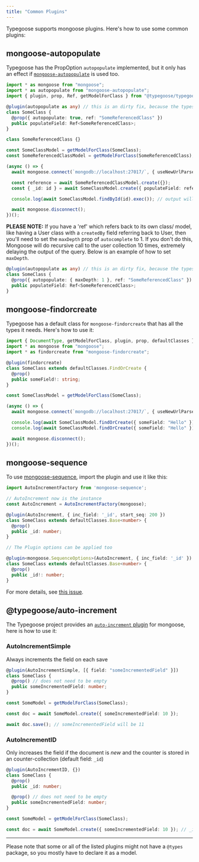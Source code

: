 ```yaml
---
title: "Common Plugins"
---
```


Typegoose supports mongoose plugins. Here's how to use some common plugins:

## mongoose-autopopulate

Typegoose has the PropOption `autopopulate` implemented, but it only has an effect if [`mongoose-autopopulate`](https://github.com/mongodb-js/mongoose-autopopulate) is used too.

```ts
import * as mongoose from "mongoose";
import * as autopopulate from "mongoose-autopopulate";
import { plugin, prop, Ref, getModelForClass } from "@typegoose/typegoose";

@plugin(autopopulate as any) // this is an dirty fix, because the types of this plugin dont work
class SomeClass {
  @prop({ autopopulate: true, ref: "SomeReferencedClass" })
  public populateField: Ref<SomeReferencedClass>;
}

class SomeReferencedClass {}

const SomeClassModel = getModelForClass(SomeClass);
const SomeReferencedClassModel = getModelForClass(SomeReferencedClass);

(async () => {
  await mongoose.connect(`mongodb://localhost:27017/`, { useNewUrlParser: true, dbName: "guides", useUnifiedTopology: true });

  const reference = await SomeReferencedClassModel.create({});
  const { _id: id } = await SomeClassModel.create({ populateField: reference } as SomeClass);

  console.log(await SomeClassModel.findById(id).exec()); // output will be populated

  await mongoose.disconnect();
})();

```

**PLEASE NOTE:** If you have a 'ref' which refers back to its own class/ model, like having a User class with a `createdBy` field referring back to User, then you'll need to set the `maxDepth` prop of `autocomplete` to 1. If you don't do this, Mongoose will do recursive call to the user collection 10 times, extremely delaying the output of the query. Below is an example of how to set `maxDepth`.

```ts
@plugin(autopopulate as any) // this is an dirty fix, because the types of this plugin dont work
class SomeClass {
  @prop({ autopopulate: { maxDepth: 1 }, ref: "SomeReferencedClass" })
  public populateField: Ref<SomeReferencedClass>;
}
```

## mongoose-findorcreate

Typegoose has a default class for `mongoose-findorcreate` that has all the types it needs. Here's how to use it:

```ts
import { DocumentType, getModelForClass, plugin, prop, defaultClasses } from "@typegoose/typegoose";
import * as mongoose from "mongoose";
import * as findorcreate from "mongoose-findorcreate";

@plugin(findorcreate)
class SomeClass extends defaultClasses.FindOrCreate {
  @prop()
  public someField!: string;
}

const SomeClassModel = getModelForClass(SomeClass);

(async () => {
  await mongoose.connect(`mongodb://localhost:27017/`, { useNewUrlParser: true, dbName: "guides" });

  console.log(await SomeClassModel.findOrCreate({ someField: "Hello" }));
  console.log(await SomeClassModel.findOrCreate({ someField: "Hello" })); // both will give the same output

  await mongoose.disconnect();
})();
```

## mongoose-sequence

To use [mongoose-sequence](https://github.com/ramiel/mongoose-sequence), import the plugin and use it like this:

```ts
import AutoIncrementFactory from 'mongoose-sequence';

// AutoIncrement now is the instance
const AutoIncrement = AutoIncrementFactory(mongoose);

@plugin(AutoIncrement, { inc_field: '_id', start_seq: 200 })
class SomeClass extends defaultClasses.Base<number> {
  @prop()
  public _id: number;
}

// The Plugin options can be applied too

@plugin<mongoose.SequenceOptions>(AutoIncrement, { inc_field: '_id' }) // Note: "start_seq" is not in the "SequenceOptions" type
class SomeClass extends defaultClasses.Base<number> {
  @prop()
  public _id!: number;
}
```

For more details, see [this issue](https://github.com/ramiel/mongoose-sequence/issues/83).

## @typegoose/auto-increment

The Typegoose project provides an [`auto-increment` plugin](https://github.com/typegoose/auto-increment) for mongoose, here is how to use it:

### AutoIncrementSimple

Always increments the field on each save

```ts
@plugin(AutoIncrementSimple, [{ field: "someIncrementedField" }])
class SomeClass {
  @prop() // does not need to be empty
  public someIncrementedField: number;
}

const SomeModel = getModelForClass(SomeClass);

const doc = await SomeModel.create({ someIncrementedField: 10 });

await doc.save(); // someIncrementedField will be 11
```

### AutoIncrementID

Only increases the field if the document is *new* and the counter is stored in an counter-collection
(default field: `_id`)

```ts
@plugin(AutoIncrementID, {})
class SomeClass {
  @prop()
  public _id: number;

  @prop() // does not need to be empty
  public someIncrementedField: number;
}

const SomeModel = getModelForClass(SomeClass);

const doc = await SomeModel.create({ someIncrementedField: 10 }); // _id will be 1
```

---

Please note that some or all of the listed plugins might not have a `@types` package, so you mostly have to declare it as a model.
